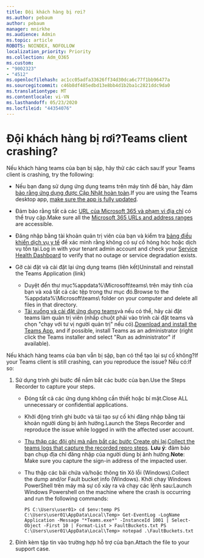 ```yaml
---
title: Đội khách hàng bị rơi?
ms.author: pebaum
author: pebaum
manager: mnirkhe
ms.audience: Admin
ms.topic: article
ROBOTS: NOINDEX, NOFOLLOW
localization_priority: Priority
ms.collection: Adm_O365
ms.custom:
- "9002323"
- "4512"
ms.openlocfilehash: ac1cc05adfa33626ff34d30dca6c77f1bb96477a
ms.sourcegitcommit: c46b8df485edbd13e8bb4d1b2ba1c2821ddc9da0
ms.translationtype: MT
ms.contentlocale: vi-VN
ms.lasthandoff: 05/23/2020
ms.locfileid: "44354076"
---
```

# <a name="teams-client-crashing"></a><span data-ttu-id="c9f95-102">Đội khách hàng bị rơi?</span><span class="sxs-lookup"><span data-stu-id="c9f95-102">Teams client crashing?</span></span>

<span data-ttu-id="c9f95-103">Nếu khách hàng teams của bạn bị sập, hãy thử các cách sau:</span><span class="sxs-lookup"><span data-stu-id="c9f95-103">If your Teams client is crashing, try the following:</span></span>

- <span data-ttu-id="c9f95-104">Nếu bạn đang sử dụng ứng dụng teams trên máy tính để bàn, hãy đảm [bảo rằng ứng dụng được Cập Nhật hoàn toàn](https://support.office.com/article/Update-Microsoft-Teams-535a8e4b-45f0-4f6c-8b3d-91bca7a51db1).</span><span class="sxs-lookup"><span data-stu-id="c9f95-104">If you are using the Teams desktop app, [make sure the app is fully updated](https://support.office.com/article/Update-Microsoft-Teams-535a8e4b-45f0-4f6c-8b3d-91bca7a51db1).</span></span>

- <span data-ttu-id="c9f95-105">Đảm bảo rằng tất cả các [URL của Microsoft 365 và phạm vi địa chỉ](https://docs.microsoft.com/microsoftteams/connectivity-issues) có thể truy cập.</span><span class="sxs-lookup"><span data-stu-id="c9f95-105">Make sure all the [Microsoft 365 URLs and address ranges](https://docs.microsoft.com/microsoftteams/connectivity-issues) are accessible.</span></span>

- <span data-ttu-id="c9f95-106">Đăng nhập bằng tài khoản quản trị viên của bạn và kiểm tra [bảng điều khiển dịch vụ y tế](https://docs.microsoft.com/office365/enterprise/view-service-health) để xác minh rằng không có sự cố hỏng hóc hoặc dịch vụ tồn tại.</span><span class="sxs-lookup"><span data-stu-id="c9f95-106">Log in with your tenant admin account and check your [Service Health Dashboard](https://docs.microsoft.com/office365/enterprise/view-service-health) to verify that no outage or service degradation exists.</span></span>

- <span data-ttu-id="c9f95-107">Gỡ cài đặt và cài đặt lại ứng dụng teams (liên kết)</span><span class="sxs-lookup"><span data-stu-id="c9f95-107">Uninstall and reinstall the Teams Application (link)</span></span>
    - <span data-ttu-id="c9f95-108">Duyệt đến thư mục%appdata%\Microsoft\teams\ trên máy tính của bạn và xoá tất cả các tệp trong thư mục đó.</span><span class="sxs-lookup"><span data-stu-id="c9f95-108">Browse to the %appdata%\Microsoft\teams\ folder on your computer and delete all files in that directory.</span></span>
    - <span data-ttu-id="c9f95-109">[Tải xuống và cài đặt ứng dụng teams](https://www.microsoft.com/microsoft-365/microsoft-teams/group-chat-software#office-DesktopAppDownload-ofoushy)và nếu có thể, hãy cài đặt teams làm quản trị viên (nhấp chuột phải vào trình cài đặt teams và chọn "chạy với tư vị người quản trị" nếu có).</span><span class="sxs-lookup"><span data-stu-id="c9f95-109">[Download and install the Teams App](https://www.microsoft.com/microsoft-365/microsoft-teams/group-chat-software#office-DesktopAppDownload-ofoushy), and if possible, install Teams as an administrator (right click the Teams installer and select "Run as administrator" if available).</span></span>

<span data-ttu-id="c9f95-110">Nếu khách hàng teams của bạn vẫn bị sập, bạn có thể tạo lại sự cố không?</span><span class="sxs-lookup"><span data-stu-id="c9f95-110">If your Teams client is still crashing, can you reproduce the issue?</span></span> <span data-ttu-id="c9f95-111">Nếu có:</span><span class="sxs-lookup"><span data-stu-id="c9f95-111">If so:</span></span>

1. <span data-ttu-id="c9f95-112">Sử dụng trình ghi bước để nắm bắt các bước của bạn.</span><span class="sxs-lookup"><span data-stu-id="c9f95-112">Use the Steps Recorder to capture your steps.</span></span>
    - <span data-ttu-id="c9f95-113">Đóng tất cả các ứng dụng không cần thiết hoặc bí mật.</span><span class="sxs-lookup"><span data-stu-id="c9f95-113">Close ALL unnecessary or confidential applications.</span></span>
    - <span data-ttu-id="c9f95-114">Khởi động trình ghi bước và tái tạo sự cố khi đăng nhập bằng tài khoản người dùng bị ảnh hưởng.</span><span class="sxs-lookup"><span data-stu-id="c9f95-114">Launch the Steps Recorder and reproduce the issue while logged in with the affected user account.</span></span>
    - <span data-ttu-id="c9f95-115">[Thu thập các đội ghi mà nắm bắt các bước Create ghi lại](https://docs.microsoft.com/microsoftteams/log-files).</span><span class="sxs-lookup"><span data-stu-id="c9f95-115">[Collect the teams logs that capture the recorded repro steps](https://docs.microsoft.com/microsoftteams/log-files).</span></span> <span data-ttu-id="c9f95-116">**Lưu ý**: đảm bảo bạn chụp địa chỉ đăng nhập của người dùng bị ảnh hưởng.</span><span class="sxs-lookup"><span data-stu-id="c9f95-116">**Note**: Make sure you capture the sign-in address of the impacted user.</span></span>
    - <span data-ttu-id="c9f95-117">Thu thập các bãi chứa và/hoặc thông tin Xô lỗi (Windows).</span><span class="sxs-lookup"><span data-stu-id="c9f95-117">Collect the dump and/or Fault bucket info (Windows).</span></span> <span data-ttu-id="c9f95-118">Khởi chạy Windows PowerShell trên máy mà sự cố xảy ra và chạy các lệnh sau:</span><span class="sxs-lookup"><span data-stu-id="c9f95-118">Launch Windows Powershell on the machine where the crash is occurring and run the following commands:</span></span>

        `
        PS C:\Users\user01> cd $env:temp
        PS C:\Users\user01\AppData\Local\Temp> Get-EventLog -LogName Application -Message "*Teams.exe*" -InstanceId 1001 | Select-Object -First 10 | Format-List > FaultBuckets.txt
        PS C:\Users\user01\AppData\Local\Temp> notepad .\FaultBuckets.txt
        `
    
2. <span data-ttu-id="c9f95-119">Đính kèm tập tin vào trường hợp hỗ trợ của bạn.</span><span class="sxs-lookup"><span data-stu-id="c9f95-119">Attach the file to your support case.</span></span>
